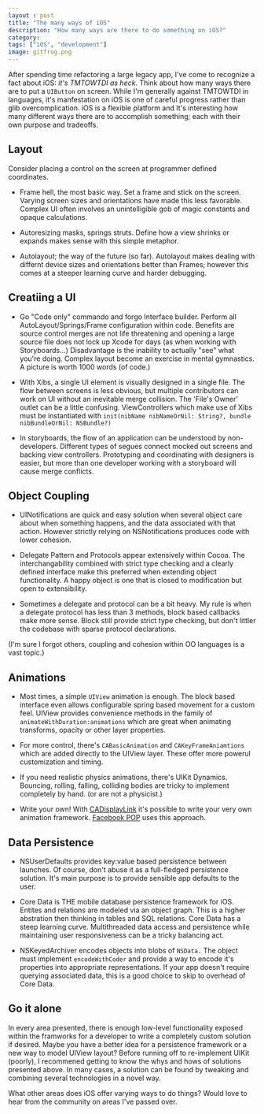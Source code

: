 ```yaml
---
layout : post
title: "The many ways of iOS"
description: "How many ways are there to do something on iOS?"
category: 
tags: ["iOS", "development"]
image: gitfrog.png
---
```


After spending time refactoring a large legacy app, I've come to recognize a
fact about iOS: _it's TMTOWTDI as heck._ Think about how many ways there are to
put a `UIButton` on screen. While I'm generally against TMTOWTDI in
languages, it's manfestation on iOS is one of careful progress
rather than glib overcomplication. iOS is a flexible platform and It's interesting 
how many different ways there are to accomplish something; each with their own purpose 
and tradeoffs.

## Layout
Consider placing a control on the screen at programmer defined coordinates.

- Frame hell, the most basic way. Set a frame and stick on the screen.
  Varying screen sizes and orientations have made this less favorable. Complex
  UI often involves an unintelligible gob of magic constants and opaque
  calculations.

- Autoresizing masks, springs struts. Define how a view shrinks or expands
  makes sense with this simple metaphor.

- Autolayout; the way of the future (so far). Autolayout makes dealing with
  differnt device sizes and orientations better than Frames; however this comes at a steeper
  learning curve and harder debugging.

## Creatiing a UI

- Go "Code only" commando and forgo Interface builder. Perform all
  AutoLayout/Springs/Frame configuration within code.  Benefits are source
  control merges are not life threatening and opening a large source file does
  not lock up Xcode for days (as when working with Storyboards...)
  Disadvantage is the inability to actually "see" what you're
  doing. Complex layout become an exercise in mental gymnastics.
  A picture is worth 1000 words (of code.)

- With Xibs, a single UI element is visually designed in a single file. The
  flow between screens is less obvious, but multiple contributors can work on
  UI without an inevitable merge collision.
  The 'File's Owner' outlet can be a little confusing. ViewControllers
  which make use of Xibs must be instantiated with `init(nibName nibNameOrNil: String?,
      bundle nibBundleOrNil: NSBundle?)`

- In storyboards, the flow of an application can be understood by
  non-developers. Different types of segues connect mocked out screens and
  backing view controllers. Prototyping and coordinating with designers
  is easier, but more than one developer working with a storyboard will cause
  merge conflicts.

## Object Coupling

- UINotifications are quick and easy solution when several object care about when
  something happens, and the data associated with that action. However strictly
  relying on NSNotifications produces code with lower cohesion. 

- Delegate Pattern and Protocols appear extensively within Cocoa. The
  interchangability combined with strict type checking and a clearly defined
  interface make this preferred when extending object functionality. A happy
  object is one that is closed to modification but open to extensibility.

- Sometimes a delegate and protocol can be a bit heavy. My rule is when a
  delegate protocol has less than 3 methods, block based callbacks make more
  sense. Block still provide strict type checking, but don't littler the
  codebase with sparse protocol declarations.

(I'm sure I forgot others, coupling and cohesion within OO languages is a vast
  topic.)

## Animations
- Most times, a simple `UIView` animation is enough. The block based interface
  even allows configurable spring based movement for a custom feel.
  UIView provides convenience methods in the family of `animateWithDuration:animations` 
  which are great when animating transforms, opacity or other layer properties.

- For more control, there's `CABasicAnimation` and `CAKeyFrameAniamtions` which
  are added directly to the UIView layer. These offer more powerul
  customization and timing.

- If you need realistic physics animations, there's UIKit Dynamics. Bouncing,
  rolling, falling, colliding bodies are tricky to implement completely by
  hand. (or are not a physicist.)

 - Write your own! With [CADisplayLink](http://www.bigspaceship.com/ios-animation-intervals/) it's possible to write your very own
   animation framework. [Facebook POP](https://github.com/facebook/pop) uses this approach.

## Data Persistence

- NSUserDefaults provides key:value based persistence between launches. Of
  course, don't abuse it as a full-fledged persistence solution. It's main
  purpose is to provide sensible app defaults to the user.

- Core Data is THE mobile database persistence framework for iOS. Entites and relations are modeled via an object graph. This is a higher abstration then thinking in tables and SQL relations.
Core Data has a steep learning curve. Multithreaded data access and persistence while maintaining user responsiveness 
can be a tricky balancing act.

- NSKeyedArchiver encodes objects into blobs of `NSData.` The object must
  implement `encodeWithCoder` and provide a way to encode it's properties into
  appropriate representations. If your app doesn't require querying associated
  data, this is a good choice to skip to overhead of Core Data.

## Go it alone
In every area presented, there is enough low-level functionality exposed
within the framworks for a developer to write a completely custom solution if
desired. Maybe you have a better idea for a persistence framework or a new way
to model UIView layout? Before running off to re-implement UIKit (poorly), I
recommened getting to know the whys and hows of solutions presented above. In
many cases, a solution can be found by tweaking and combining several
technologies in a novel way.

What other areas does iOS offer varying ways to do things? Would love to hear
from the community on areas I've passed over.
